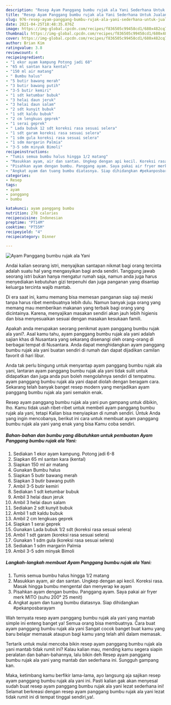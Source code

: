 ```yaml
---
description: "Resep Ayam Panggang bumbu rujak ala Yani Sederhana Untuk Jualan"
title: "Resep Ayam Panggang bumbu rujak ala Yani Sederhana Untuk Jualan"
slug: 976-resep-ayam-panggang-bumbu-rujak-ala-yani-sederhana-untuk-jualan
date: 2021-04-25T18:48:35.876Z
image: https://img-global.cpcdn.com/recipes/f836505c99458cd1/680x482cq70/ayam-panggang-bumbu-rujak-ala-yani-foto-resep-utama.jpg
thumbnail: https://img-global.cpcdn.com/recipes/f836505c99458cd1/680x482cq70/ayam-panggang-bumbu-rujak-ala-yani-foto-resep-utama.jpg
cover: https://img-global.cpcdn.com/recipes/f836505c99458cd1/680x482cq70/ayam-panggang-bumbu-rujak-ala-yani-foto-resep-utama.jpg
author: Brian Kim
ratingvalue: 3.8
reviewcount: 4
recipeingredient:
- "1 ekor ayam kampung Potong jadi 68"
- "65 ml santan kara kental"
- "150 ml air matang"
- " Bumbu halus"
- "5 butir bawang merah"
- "3 butir bawang putih"
- "3-5 butir kemiri"
- "1 sdt ketumbar bubuk"
- "3 helai daun jeruk"
- "3 helai daun salam"
- "2 sdt kunyit bubuk"
- "1 sdt kaldu bubuk"
- "2 cm lengkuas geprek"
- "1 serai geprek"
- " Lada bubuk 12 sdt koreksi rasa sesuai selera"
- "1 sdt garam koreksi rasa sesuai selera"
- "1 sdm gula koreksi rasa sesuai selera"
- "1 sdm margarin Palmia"
- "3-5 sdm minyak Bimoli"
recipeinstructions:
- "Tumis semua bumbu halus hingga 1/2 matang"
- "Masukkan ayam, air dan santan. Ungkep dengan api kecil. Koreksi rasa. Masak hingga bumbu mengental dan menyerap ke ayam"
- "Pisahkan ayam dengan bumbu. Panggang ayam. Saya pakai air fryer merk MITO (suhu 200° 25 menit)"
- "Angkat ayam dan tuang bumbu diatasnya. Siap dihidangkan #pekanposbarayam"
categories:
- Resep
tags:
- ayam
- panggang
- bumbu

katakunci: ayam panggang bumbu 
nutrition: 278 calories
recipecuisine: Indonesian
preptime: "PT14M"
cooktime: "PT55M"
recipeyield: "4"
recipecategory: Dinner

---
```



![Ayam Panggang bumbu rujak ala Yani](https://img-global.cpcdn.com/recipes/f836505c99458cd1/680x482cq70/ayam-panggang-bumbu-rujak-ala-yani-foto-resep-utama.jpg)

Andai kalian seorang istri, menyajikan santapan nikmat bagi orang tercinta adalah suatu hal yang mengasyikan bagi anda sendiri. Tanggung jawab seorang istri bukan hanya mengatur rumah saja, namun anda juga harus menyediakan kebutuhan gizi terpenuhi dan juga panganan yang disantap keluarga tercinta wajib mantab.

Di era  saat ini, kamu memang bisa memesan panganan siap saji meski tanpa harus ribet membuatnya lebih dulu. Namun banyak juga orang yang memang mau memberikan makanan yang terbaik bagi orang yang dicintainya. Karena, menyajikan masakan sendiri akan jauh lebih higienis dan bisa menyesuaikan sesuai dengan masakan kesukaan famili. 



Apakah anda merupakan seorang penikmat ayam panggang bumbu rujak ala yani?. Asal kamu tahu, ayam panggang bumbu rujak ala yani adalah sajian khas di Nusantara yang sekarang disenangi oleh orang-orang di berbagai tempat di Nusantara. Anda dapat menghidangkan ayam panggang bumbu rujak ala yani buatan sendiri di rumah dan dapat dijadikan camilan favorit di hari libur.

Anda tak perlu bingung untuk menyantap ayam panggang bumbu rujak ala yani, lantaran ayam panggang bumbu rujak ala yani tidak sulit untuk didapatkan dan juga anda pun boleh mengolahnya sendiri di tempatmu. ayam panggang bumbu rujak ala yani dapat diolah dengan beragam cara. Sekarang telah banyak banget resep modern yang menjadikan ayam panggang bumbu rujak ala yani semakin enak.

Resep ayam panggang bumbu rujak ala yani pun gampang untuk dibikin, lho. Kamu tidak usah ribet-ribet untuk membeli ayam panggang bumbu rujak ala yani, tetapi Kalian bisa menyiapkan di rumah sendiri. Untuk Anda yang ingin mencobanya, berikut ini cara untuk membuat ayam panggang bumbu rujak ala yani yang enak yang bisa Kamu coba sendiri.

<!--inarticleads1-->

##### Bahan-bahan dan bumbu yang dibutuhkan untuk pembuatan Ayam Panggang bumbu rujak ala Yani:

1. Sediakan 1 ekor ayam kampung. Potong jadi 6-8
1. Siapkan 65 ml santan kara (kental)
1. Siapkan 150 ml air matang
1. Gunakan  Bumbu halus
1. Siapkan 5 butir bawang merah
1. Siapkan 3 butir bawang putih
1. Ambil 3-5 butir kemiri
1. Sediakan 1 sdt ketumbar bubuk
1. Ambil 3 helai daun jeruk
1. Ambil 3 helai daun salam
1. Sediakan 2 sdt kunyit bubuk
1. Ambil 1 sdt kaldu bubuk
1. Ambil 2 cm lengkuas geprek
1. Siapkan 1 serai geprek
1. Gunakan  Lada bubuk 1/2 sdt (koreksi rasa sesuai selera)
1. Ambil 1 sdt garam (koreksi rasa sesuai selera)
1. Gunakan 1 sdm gula (koreksi rasa sesuai selera)
1. Sediakan 1 sdm margarin Palmia
1. Ambil 3-5 sdm minyak Bimoli




<!--inarticleads2-->

##### Langkah-langkah membuat Ayam Panggang bumbu rujak ala Yani:

1. Tumis semua bumbu halus hingga 1/2 matang
1. Masukkan ayam, air dan santan. Ungkep dengan api kecil. Koreksi rasa. Masak hingga bumbu mengental dan menyerap ke ayam
1. Pisahkan ayam dengan bumbu. Panggang ayam. Saya pakai air fryer merk MITO (suhu 200° 25 menit)
1. Angkat ayam dan tuang bumbu diatasnya. Siap dihidangkan #pekanposbarayam




Wah ternyata resep ayam panggang bumbu rujak ala yani yang mantab simple ini enteng banget ya! Semua orang bisa membuatnya. Cara buat ayam panggang bumbu rujak ala yani Sangat cocok banget buat kamu yang baru belajar memasak ataupun bagi kamu yang telah ahli dalam memasak.

Tertarik untuk mulai mencoba bikin resep ayam panggang bumbu rujak ala yani mantab tidak rumit ini? Kalau kalian mau, mending kamu segera siapin peralatan dan bahan-bahannya, lalu bikin deh Resep ayam panggang bumbu rujak ala yani yang mantab dan sederhana ini. Sungguh gampang kan. 

Maka, ketimbang kamu berfikir lama-lama, ayo langsung aja sajikan resep ayam panggang bumbu rujak ala yani ini. Pasti kalian gak akan menyesal sudah buat resep ayam panggang bumbu rujak ala yani lezat sederhana ini! Selamat berkreasi dengan resep ayam panggang bumbu rujak ala yani lezat tidak rumit ini di tempat tinggal sendiri,ya!.

